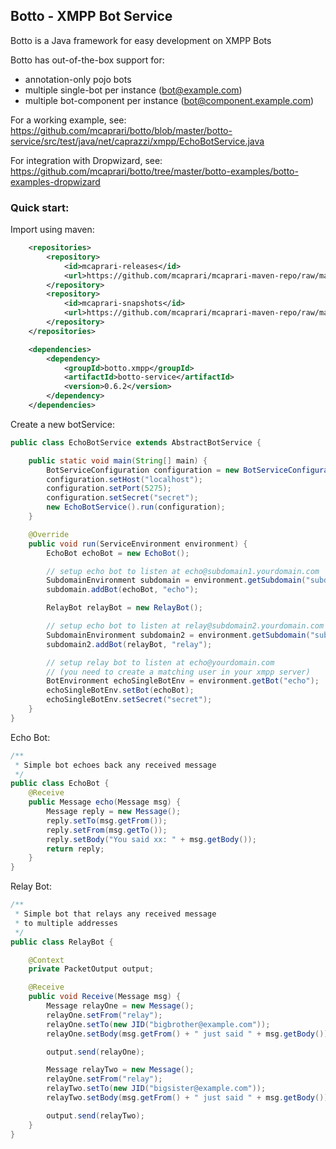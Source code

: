 ## Botto - XMPP Bot Service

Botto is a Java framework for easy development on XMPP Bots

Botto has out-of-the-box support for:
* annotation-only pojo bots
* multiple single-bot per instance (bot@example.com)
* multiple bot-component per instance (bot@component.example.com)

For a working example, see: https://github.com/mcaprari/botto/blob/master/botto-service/src/test/java/net/caprazzi/xmpp/EchoBotService.java

For integration with Dropwizard, see: https://github.com/mcaprari/botto/tree/master/botto-examples/botto-examples-dropwizard

### Quick start:

Import using maven:

```xml
    <repositories>
        <repository>
            <id>mcaprari-releases</id>
            <url>https://github.com/mcaprari/mcaprari-maven-repo/raw/master/releases</url>
        </repository>
        <repository>
            <id>mcaprari-snapshots</id>
            <url>https://github.com/mcaprari/mcaprari-maven-repo/raw/master/snapshots</url>
        </repository>
    </repositories>

    <dependencies>
        <dependency>
            <groupId>botto.xmpp</groupId>
            <artifactId>botto-service</artifactId>
            <version>0.6.2</version>
        </dependency>
    </dependencies>
```

Create a new botService:

```java
public class EchoBotService extends AbstractBotService {

    public static void main(String[] main) {
        BotServiceConfiguration configuration = new BotServiceConfiguration();
        configuration.setHost("localhost");
        configuration.setPort(5275);
        configuration.setSecret("secret");
        new EchoBotService().run(configuration);
    }

    @Override
    public void run(ServiceEnvironment environment) {
        EchoBot echoBot = new EchoBot();

        // setup echo bot to listen at echo@subdomain1.yourdomain.com
        SubdomainEnvironment subdomain = environment.getSubdomain("subdomain1");
        subdomain.addBot(echoBot, "echo");

        RelayBot relayBot = new RelayBot();

        // setup echo bot to listen at relay@subdomain2.yourdomain.com
        SubdomainEnvironment subdomain2 = environment.getSubdomain("subdomain2");
        subdomain2.addBot(relayBot, "relay");

        // setup relay bot to listen at echo@yourdomain.com
        // (you need to create a matching user in your xmpp server)
        BotEnvironment echoSingleBotEnv = environment.getBot("echo");
        echoSingleBotEnv.setBot(echoBot);
        echoSingleBotEnv.setSecret("secret");
    }
}
```

Echo Bot:

```java
/**
 * Simple bot echoes back any received message
 */
public class EchoBot {
    @Receive
    public Message echo(Message msg) {
        Message reply = new Message();
        reply.setTo(msg.getFrom());
        reply.setFrom(msg.getTo());
        reply.setBody("You said xx: " + msg.getBody());
        return reply;
    }
}
```

Relay Bot:

```java
/**
 * Simple bot that relays any received message
 * to multiple addresses
 */
public class RelayBot {

    @Context
    private PacketOutput output;

    @Receive
    public void Receive(Message msg) {
        Message relayOne = new Message();
        relayOne.setFrom("relay");
        relayOne.setTo(new JID("bigbrother@example.com"));
        relayOne.setBody(msg.getFrom() + " just said " + msg.getBody());

        output.send(relayOne);

        Message relayTwo = new Message();
        relayOne.setFrom("relay");
        relayTwo.setTo(new JID("bigsister@example.com"));
        relayTwo.setBody(msg.getFrom() + " just said " + msg.getBody());

        output.send(relayTwo);
    }
}
```






